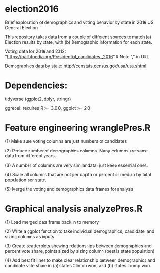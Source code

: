 # election2016
Brief exploration of demographics and voting behavior by state in 2016 US General Election

This repository takes data from a couple of different sources to match (a) Election results by state, with (b) Demographic information for each state. 

Voting data for 2016 and 2012: "https://ballotpedia.org/Presidential_candidates,_2016" # Note "," in URL

Demographics data by state: http://censtats.census.gov/usa/usa.shtml

# Dependencies:
tidyverse (ggplot2, dplyr, stringr)

ggrepel: requires R >= 3.0.0, ggplot >= 2.0
 
# Feature engineering wranglePres.R

(1) Make sure voting columns are just numbers or candidates

(2) Reduce number of demographics columns. Many columns are same data from different years. 

(3) A number of columns are very similar data; just keep essential ones.

(4) Scale all columns that are not per capita or percent or median by total population per state.

(5) Merge the voting and demographics data frames for analysis 

# Graphical analysis analyzePres.R

(1) Load merged data frame back in to memory

(2) Write a ggplot function to take individual demographics, candidate, and sizing columns as inputs

(3) Create scatterplots showing relationships between demographics and percent vote share, points sized by sizing column (best is state population)

(4) Add best fit lines to make clear relationship between demographics and candidate vote share in (a) states Clinton won, and (b) states Trump won.







